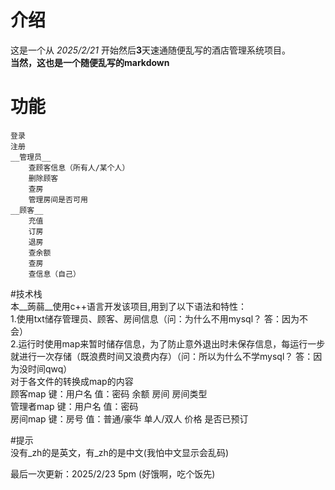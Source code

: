 # 介绍
  这是一个从 _2025/2/21_ 开始然后**3**天速通随便乱写的酒店管理系统项目。  
  __当然，这也是一个随便乱写的markdown__

# 功能  
    登录  
    注册  
    __管理员__  
        查顾客信息（所有人/某个人）  
        删除顾客  
        查房  
        管理房间是否可用  
    __顾客__  
        充值  
        订房  
        退房  
        查余额  
        查房  
        查信息（自己）  

#技术栈  
本__蒟蒻__使用c++语言开发该项目,用到了以下语法和特性：  
    1.使用txt储存管理员、顾客、房间信息（问：为什么不用mysql？ 答：因为不会）  
    2.运行时使用map来暂时储存信息，为了防止意外退出时未保存信息，每运行一步就进行一次存储（既浪费时间又浪费内存）（问：所以为什么不学mysql？ 答：因为没时间qwq）  
        对于各文件的转换成map的内容  
        顾客map    键：用户名 值：密码    余额    房间    房间类型  
        管理者map    键：用户名 值：密码  
        房间map    键：房号 值：普通/豪华    单人/双人    价格    是否已预订  

#提示  
没有_zh的是英文，有_zh的是中文(我怕中文显示会乱码)

最后一次更新：2025/2/23 5pm (好饿啊，吃个饭先)
